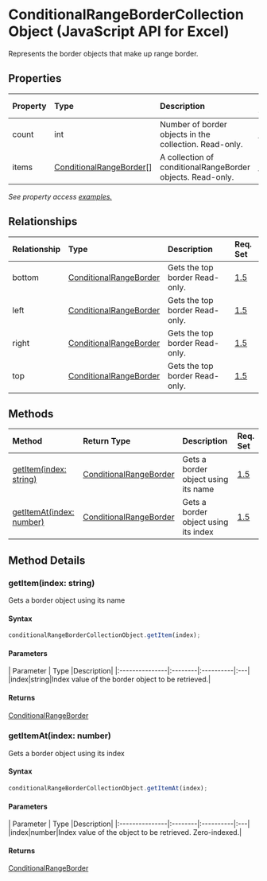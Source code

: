 # ConditionalRangeBorderCollection Object (JavaScript API for Excel)

Represents the border objects that make up range border.

## Properties

| Property	   | Type	|Description| Req. Set|
|:---------------|:--------|:----------|:----|
|count|int|Number of border objects in the collection. Read-only.|[1.5](../requirement-sets/excel-api-requirement-sets.md)|
|items|[ConditionalRangeBorder[]](conditionalrangeborder.md)|A collection of conditionalRangeBorder objects. Read-only.|[1.5](../requirement-sets/excel-api-requirement-sets.md)|

_See property access [examples.](#property-access-examples)_

## Relationships
| Relationship | Type	|Description| Req. Set|
|:---------------|:--------|:----------|:----|
|bottom|[ConditionalRangeBorder](conditionalrangeborder.md)|Gets the top border Read-only.|[1.5](../requirement-sets/excel-api-requirement-sets.md)|
|left|[ConditionalRangeBorder](conditionalrangeborder.md)|Gets the top border Read-only.|[1.5](../requirement-sets/excel-api-requirement-sets.md)|
|right|[ConditionalRangeBorder](conditionalrangeborder.md)|Gets the top border Read-only.|[1.5](../requirement-sets/excel-api-requirement-sets.md)|
|top|[ConditionalRangeBorder](conditionalrangeborder.md)|Gets the top border Read-only.|[1.5](../requirement-sets/excel-api-requirement-sets.md)|

## Methods

| Method		   | Return Type	|Description| Req. Set|
|:---------------|:--------|:----------|:----|
|[getItem(index: string)](#getitemindex-string)|[ConditionalRangeBorder](conditionalrangeborder.md)|Gets a border object using its name|[1.5](../requirement-sets/excel-api-requirement-sets.md)|
|[getItemAt(index: number)](#getitematindex-number)|[ConditionalRangeBorder](conditionalrangeborder.md)|Gets a border object using its index|[1.5](../requirement-sets/excel-api-requirement-sets.md)|

## Method Details


### getItem(index: string)
Gets a border object using its name

#### Syntax
```js
conditionalRangeBorderCollectionObject.getItem(index);
```

#### Parameters
| Parameter	   | Type	|Description|
|:---------------|:--------|:----------|:---|
|index|string|Index value of the border object to be retrieved.|

#### Returns
[ConditionalRangeBorder](conditionalrangeborder.md)

### getItemAt(index: number)
Gets a border object using its index

#### Syntax
```js
conditionalRangeBorderCollectionObject.getItemAt(index);
```

#### Parameters
| Parameter	   | Type	|Description|
|:---------------|:--------|:----------|:---|
|index|number|Index value of the object to be retrieved. Zero-indexed.|

#### Returns
[ConditionalRangeBorder](conditionalrangeborder.md)
